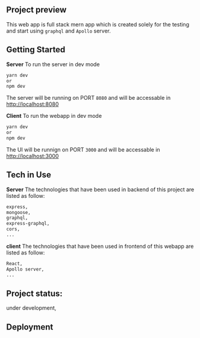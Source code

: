 ## Project preview

This web app is full stack mern app which is created solely for the testing and start using `graphql` and `Apollo` server.


## Getting Started

<b>Server</b>
To run the server in dev mode 
```bash
yarn dev
or 
npm dev
```
The server will be running on PORT `8080` and will be accessable in [http://localhost:8080](http://localhost:8080)

<b>Client</b>
To run the webapp in dev mode
```bash
yarn dev
or
npm dev
```
The UI will be runnign on PORT `3000` and will be accessable in [http://localhost:3000](http://localhost:3000)

## Tech in Use

<b>Server</b>
The technologies that have been used in backend of this project are listed as follow:
```bash
express,
mongoose,
graphql,
express-graphql,
cors,
...
```
<b>client</b>
The technologies that have been used in frontend of this webapp are listed as follow:
```bash
React,
Apollo server,
...
```

## Project status:
under development,

## Deployment


